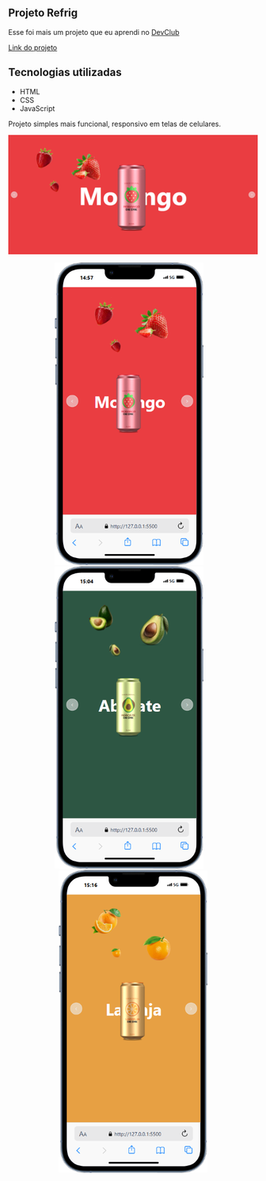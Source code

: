 ## Projeto Refrig


Esse foi mais um projeto que eu aprendi no <a href="https://rodolfomori.com.br/devclub" target="_blank" rel="noopener noreferrer">DevClub</a>


<a href="https://conversor-de-moedas-five-psi.vercel.app" target="_blank" rel="noopener noreferrer">Link do projeto</a>

<h2>Tecnologias utilizadas</h2>
  
  -  HTML
  -  CSS
  -  JavaScript

<p>Projeto simples mais funcional, responsivo em telas de celulares.</p>

<img width="700px" src="https://github.com/RABF1969/Projeto-Refrig/blob/main/img/Projeto-Refri.png"/>

<p align="center">
  <img width="300px" src="https://github.com/RABF1969/Projeto-Refrig/blob/main/img/projeto-refri-moble.png"/>
  &nbsp;&nbsp;&nbsp;
  <img width="300px" src="https://github.com/RABF1969/Projeto-Refrig/blob/main/img/projeto-refri-moble-abacate.png"/>
   &nbsp;&nbsp;&nbsp;
   <img width="300px" src="https://github.com/RABF1969/Projeto-Refrig/blob/main/img/projeto-refri-moble-laranja.png"/>
</p>
